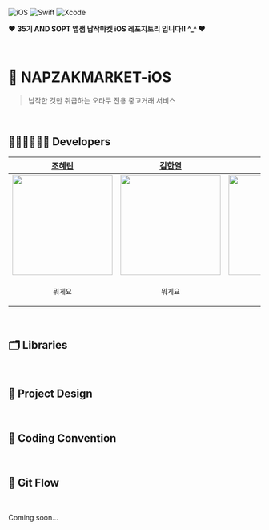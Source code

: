 ![iOS](https://img.shields.io/badge/iOS-000000?style=for-the-badge&logo=ios&logoColor=white)
![Swift](https://img.shields.io/badge/swift-F54A2A?style=for-the-badge&logo=swift&logoColor=white)
![Xcode](https://img.shields.io/badge/Xcode-007ACC?style=for-the-badge&logo=Xcode&logoColor=white)

**♥︎ 35기 AND SOPT 앱잼 납작마켓 iOS 레포지토리 입니다!! ^_^ ♥︎**

<br/>

# 🏪 NAPZAKMARKET-iOS

> 납작한 것만 취급하는 오타쿠 전용 중고거래 서비스
<div/>
  
<br/>

## 👩🏻‍💻🧑🏻‍💻 Developers
| [조혜린](https://github.com/Johyerin) | [김한열](https://github.com/OneTen19) | [박어진](https://github.com/lalaurrel) | [조호근](https://github.com/joho2022) |
| :--------: | :--------: | :--------: | :--------: | 
| <img width="200px" src="https://github.com/Johyerin.png"/> | <img width="200px" src="https://github.com/OneTen19.png"/> | <img width="200px" src="https://github.com/lalaurrel.png"/> | <img width="200px" src="https://github.com/joho2022.png"/> |
| <p align = "center">`뭐게요`<br/> | <p align = "center">`뭐게요`<br/> | <p align = "center">`뭐게요`<br/> | <p align = "center">`뭐게요`<br/> | 

<br/>

## 🗂️ Libraries

<br/>

## 📌 Project Design

<br/>

## 📌 Coding Convention

<br/>

## 📌 Git Flow

<br/>


Coming soon...

